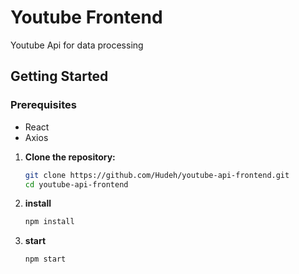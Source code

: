 # Youtube Frontend

Youtube Api for data processing


## Getting Started

### Prerequisites

- React
- Axios

1. **Clone the repository:**

    ```bash
    git clone https://github.com/Hudeh/youtube-api-frontend.git
    cd youtube-api-frontend
    ```

2. **install**

    ```bash
    npm install
    ```

3. **start**

    ```bash
    npm start
    ```